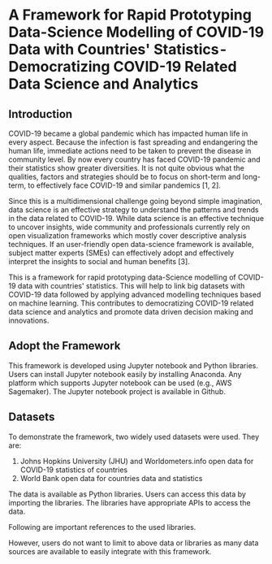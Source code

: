 # A Framework for Rapid Prototyping Data-Science Modelling of COVID-19 Data with Countries' Statistics - Democratizing COVID-19 Related Data Science and Analytics

## Introduction

COVID-19 became a global pandemic which has impacted human life in every aspect. Because the infection is fast spreading and endangering the human life, immediate actions need to be taken to prevent the disease in community level. By now every country has faced COVID-19 pandemic and their statistics show greater diversities. It is not quite obvious what the qualities, factors and strategies should be to focus on short-term and long-term, to   effectively face COVID-19 and similar pandemics [1, 2].

Since this is a multidimensional challenge going beyond simple imagination, data science is an effective strategy to understand the  patterns and trends in the data related to COVID-19. While data science is an effective technique to uncover insights, wide community and professionals currently rely on open visualization frameworks which mostly cover descriptive analysis techniques. If an user-friendly open data-science framework is available, subject matter experts (SMEs) can effectively adopt and effectively interpret the insights to social and human benefits [3]. 

This is a framework for rapid prototyping data-Science modelling of COVID-19 data with countries' statistics. This will help to link big datasets with COVID-19 data followed by applying advanced modelling techniques  based on machine learning. This contributes to democratizing COVID-19 related data science and analytics and promote data driven decision making and innovations.

## Adopt the Framework

This framework is developed using Jupyter notebook and Python libraries. Users can install Jupyter notebook easily by installing Anaconda. Any platform which supports Jupyter notebook can be used (e.g., AWS Sagemaker). The Jupyter notebook project is available in Github.

## Datasets
To demonstrate the framework, two widely used datasets were used. They are: 

1) Johns Hopkins University (JHU) and Worldometers.info open data for COVID-19 statistics of countries
2) World Bank open data for countries data and statistics

The data is available as Python libraries. Users can access this data by importing the libraries. The libraries have appropriate APIs to access the data.

Following are important references to the used libraries.

However, users do not want to limit to above data or libraries as many data sources are available to easily integrate with this framework.
